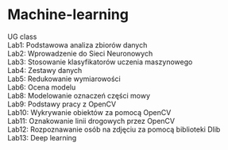 # Machine-learning
 UG class\
Lab1: Podstawowa analiza zbiorów danych\
Lab2: Wprowadzenie do Sieci Neuronowych\
Lab3: Stosowanie klasyfikatorów uczenia maszynowego\
Lab4: Zestawy danych\
Lab5: Redukowanie wymiarowości\
Lab6: Ocena modelu\
Lab8: Modelowanie oznaczeń części mowy\
Lab9: Podstawy pracy z OpenCV\
Lab10: Wykrywanie obiektów za pomocą OpenCV\
Lab11: Oznakowanie linii drogowych przez OpenCV\
Lab12: Rozpoznawanie osób na zdjęciu za pomocą biblioteki Dlib\
Lab13: Deep learning